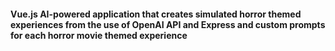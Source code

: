 #### Vue.js AI-powered application that creates simulated horror themed experiences from the use of OpenAI API and Express and custom prompts for each horror movie themed experience
